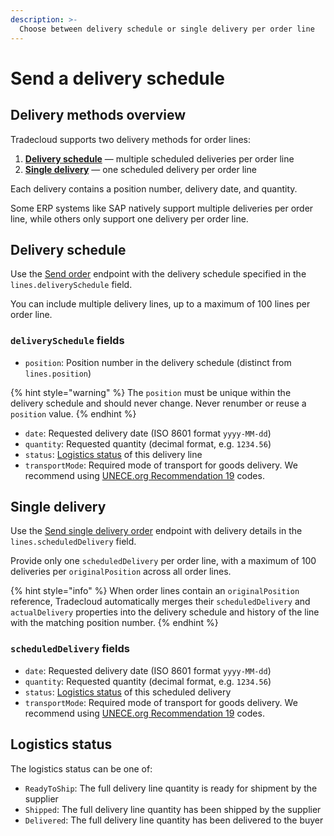 ```yaml
---
description: >-
  Choose between delivery schedule or single delivery per order line
---
```


# Send a delivery schedule

## Delivery methods overview

Tradecloud supports two delivery methods for order lines:

1. **[Delivery schedule](#delivery-schedule)** — multiple scheduled deliveries per order line
2. **[Single delivery](#single-delivery)** — one scheduled delivery per order line

Each delivery contains a position number, delivery date, and quantity.

Some ERP systems like SAP natively support multiple deliveries per order line, while others only support one delivery per order line.

## Delivery schedule

Use the [Send order](https://swagger-ui.accp.tradecloud1.com/?url=https://api.accp.tradecloud1.com/v2/api-connector/specs.yaml#/buyer-endpoints/sendOrderByBuyerRoute) endpoint with the delivery schedule specified in the `lines.deliverySchedule` field.

You can include multiple delivery lines, up to a maximum of 100 lines per order line.

### `deliverySchedule` fields

- `position`: Position number in the delivery schedule (distinct from `lines.position`)

{% hint style="warning" %}
The `position` must be unique within the delivery schedule and should never change. Never renumber or reuse a `position` value.
{% endhint %}

- `date`: Requested delivery date (ISO 8601 format `yyyy-MM-dd`)
- `quantity`: Requested quantity (decimal format, e.g. `1234.56`)
- `status`: [Logistics status](#logistics-status) of this delivery line
- `transportMode`: Required mode of transport for goods delivery. We recommend using [UNECE.org Recommendation 19](https://tfig.unece.org/contents/recommendation-19.htm) codes.

## Single delivery

Use the [Send single delivery order](https://swagger-ui.accp.tradecloud1.com/?url=https://api.accp.tradecloud1.com/v2/api-connector/specs.yaml#/buyer-endpoints/sendSingleDeliveryOrderByBuyerRoute) endpoint with delivery details in the `lines.scheduledDelivery` field.

Provide only one `scheduledDelivery` per order line, with a maximum of 100 deliveries per `originalPosition` across all order lines.

{% hint style="info" %}
When order lines contain an `originalPosition` reference, Tradecloud automatically merges their `scheduledDelivery` and `actualDelivery` properties into the delivery schedule and history of the line with the matching position number.
{% endhint %}

### `scheduledDelivery` fields

- `date`: Requested delivery date (ISO 8601 format `yyyy-MM-dd`)
- `quantity`: Requested quantity (decimal format, e.g. `1234.56`)
- `status`: [Logistics status](#logistics-status) of this scheduled delivery
- `transportMode`: Required mode of transport for goods delivery. We recommend using [UNECE.org Recommendation 19](https://tfig.unece.org/contents/recommendation-19.htm) codes.

## Logistics status

The logistics status can be one of:

- `ReadyToShip`: The full delivery line quantity is ready for shipment by the supplier
- `Shipped`: The full delivery line quantity has been shipped by the supplier
- `Delivered`: The full delivery line quantity has been delivered to the buyer
